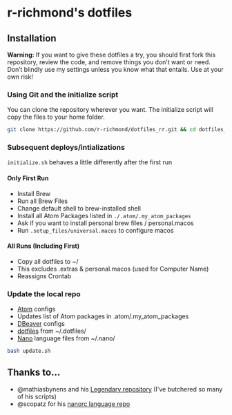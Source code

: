 # r-richmond's dotfiles

## Installation

**Warning:** If you want to give these dotfiles a try, you should first fork this repository, review the code, and remove things you don’t want or need. Don’t blindly use my settings unless you know what that entails. Use at your own risk!

### Using Git and the initialize script

You can clone the repository wherever you want. The initialize script will copy the files to your home folder.

```bash
git clone https://github.com/r-richmond/dotfiles_rr.git && cd dotfiles_rr && bash initialize.sh
```
### Subsequent deploys/intializations

`initialize.sh` behaves a little differently after the first run
#### Only First Run
* Install Brew
* Run all Brew Files
* Change default shell to brew-installed shell
* Install all Atom Packages listed in `./.atom/.my_atom_packages`
* Ask if you want to install personal brew files / personal.macos
* Run `.setup_files/universal.macos` to configure macos

#### All Runs (Including First)
* Copy all dotfiles to ~/
 * This excludes .extras & personal.macos (used for Computer Name)
* Reassigns Crontab

### Update the local repo
* [Atom](https://atom.io/) configs
* Updates list of Atom packages in .atom/.my_atom_packages
* [DBeaver](http://dbeaver.jkiss.org/) configs
* [dotfiles](https://dotfiles.github.io/) from ~/.dotfiles/
* [Nano](https://www.nano-editor.org/overview.php) language files from ~/.nano/

```bash
bash update.sh
```

## Thanks to…

* @mathiasbynens and his [Legendary repository](https://github.com/mathiasbynens/dotfiles) (I've butchered so many of his scripts)
* @scopatz for his [nanorc language repo](https://github.com/scopatz/nanorc)
